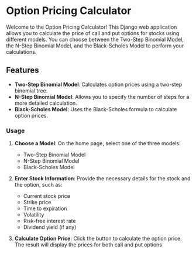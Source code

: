 # Option Pricing Calculator

Welcome to the Option Pricing Calculator! This Django web application allows you to calculate the price of call and put options for stocks using different models. You can choose between the Two-Step Binomial Model, the N-Step Binomial Model, and the Black-Scholes Model to perform your calculations.

## Features

- **Two-Step Binomial Model**: Calculates option prices using a two-step binomial tree.
- **N-Step Binomial Model**: Allows you to specify the number of steps for a more detailed calculation.
- **Black-Scholes Model**: Uses the Black-Scholes formula to calculate option prices.

### Usage

1. **Choose a Model**: On the home page, select one of the three models:
   - Two-Step Binomial Model
   - N-Step Binomial Model
   - Black-Scholes Model

2. **Enter Stock Information**: Provide the necessary details for the stock and the option, such as:
   - Current stock price
   - Strike price
   - Time to expiration
   - Volatility
   - Risk-free interest rate
   - Dividend yield (if any)

3. **Calculate Option Price**: Click the button to calculate the option price. The result will display the prices for both call and put options

